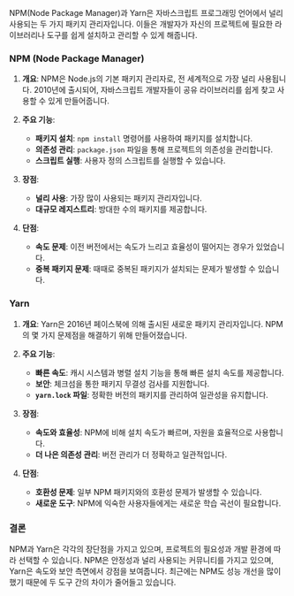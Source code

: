 NPM(Node Package Manager)과 Yarn은 자바스크립트 프로그래밍 언어에서 널리 사용되는 두 가지 패키지 관리자입니다. 이들은 개발자가 자신의 프로젝트에 필요한 라이브러리나 도구를 쉽게 설치하고 관리할 수 있게 해줍니다. 

### NPM (Node Package Manager)

1. **개요**: NPM은 Node.js의 기본 패키지 관리자로, 전 세계적으로 가장 널리 사용됩니다. 2010년에 출시되어, 자바스크립트 개발자들이 공유 라이브러리를 쉽게 찾고 사용할 수 있게 만들어줍니다.

2. **주요 기능**:
   - **패키지 설치**: `npm install` 명령어를 사용하여 패키지를 설치합니다.
   - **의존성 관리**: `package.json` 파일을 통해 프로젝트의 의존성을 관리합니다.
   - **스크립트 실행**: 사용자 정의 스크립트를 실행할 수 있습니다.

3. **장점**:
   - **널리 사용**: 가장 많이 사용되는 패키지 관리자입니다.
   - **대규모 레지스트리**: 방대한 수의 패키지를 제공합니다.

4. **단점**:
   - **속도 문제**: 이전 버전에서는 속도가 느리고 효율성이 떨어지는 경우가 있었습니다.
   - **중복 패키지 문제**: 때때로 중복된 패키지가 설치되는 문제가 발생할 수 있습니다.

### Yarn

1. **개요**: Yarn은 2016년 페이스북에 의해 출시된 새로운 패키지 관리자입니다. NPM의 몇 가지 문제점을 해결하기 위해 만들어졌습니다.

2. **주요 기능**:
   - **빠른 속도**: 캐시 시스템과 병렬 설치 기능을 통해 빠른 설치 속도를 제공합니다.
   - **보안**: 체크섬을 통한 패키지 무결성 검사를 지원합니다.
   - **`yarn.lock` 파일**: 정확한 버전의 패키지를 관리하여 일관성을 유지합니다.

3. **장점**:
   - **속도와 효율성**: NPM에 비해 설치 속도가 빠르며, 자원을 효율적으로 사용합니다.
   - **더 나은 의존성 관리**: 버전 관리가 더 정확하고 일관적입니다.

4. **단점**:
   - **호환성 문제**: 일부 NPM 패키지와의 호환성 문제가 발생할 수 있습니다.
   - **새로운 도구**: NPM에 익숙한 사용자들에게는 새로운 학습 곡선이 필요합니다.

### 결론

NPM과 Yarn은 각각의 장단점을 가지고 있으며, 프로젝트의 필요성과 개발 환경에 따라 선택할 수 있습니다. NPM은 안정성과 널리 사용되는 커뮤니티를 가지고 있으며, Yarn은 속도와 보안 측면에서 강점을 보여줍니다. 최근에는 NPM도 성능 개선을 많이 했기 때문에 두 도구 간의 차이가 줄어들고 있습니다.
